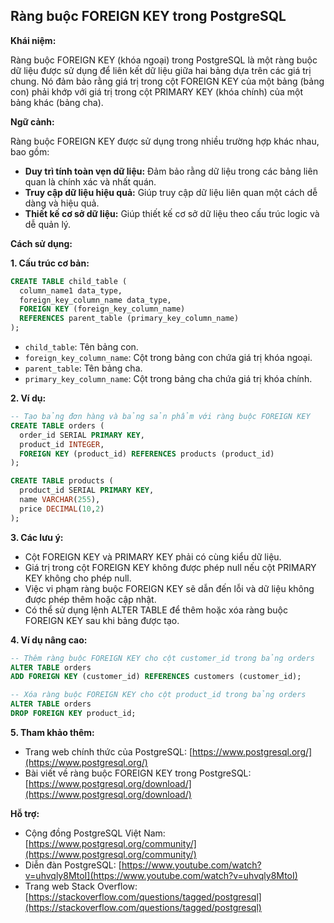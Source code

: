 ## Ràng buộc FOREIGN KEY trong PostgreSQL

**Khái niệm:**

Ràng buộc FOREIGN KEY (khóa ngoại) trong PostgreSQL là một ràng buộc dữ liệu được sử dụng để liên kết dữ liệu giữa hai bảng dựa trên các giá trị chung. Nó đảm bảo rằng giá trị trong cột FOREIGN KEY của một bảng (bảng con) phải khớp với giá trị trong cột PRIMARY KEY (khóa chính) của một bảng khác (bảng cha).

**Ngữ cảnh:**

Ràng buộc FOREIGN KEY được sử dụng trong nhiều trường hợp khác nhau, bao gồm:

- **Duy trì tính toàn vẹn dữ liệu:** Đảm bảo rằng dữ liệu trong các bảng liên quan là chính xác và nhất quán.
- **Truy cập dữ liệu hiệu quả:** Giúp truy cập dữ liệu liên quan một cách dễ dàng và hiệu quả.
- **Thiết kế cơ sở dữ liệu:** Giúp thiết kế cơ sở dữ liệu theo cấu trúc logic và dễ quản lý.

**Cách sử dụng:**

**1. Cấu trúc cơ bản:**

```sql
CREATE TABLE child_table (
  column_name1 data_type,
  foreign_key_column_name data_type,
  FOREIGN KEY (foreign_key_column_name)
  REFERENCES parent_table (primary_key_column_name)
);
```

- `child_table`: Tên bảng con.
- `foreign_key_column_name`: Cột trong bảng con chứa giá trị khóa ngoại.
- `parent_table`: Tên bảng cha.
- `primary_key_column_name`: Cột trong bảng cha chứa giá trị khóa chính.

**2. Ví dụ:**

```sql
-- Tạo bảng đơn hàng và bảng sản phẩm với ràng buộc FOREIGN KEY
CREATE TABLE orders (
  order_id SERIAL PRIMARY KEY,
  product_id INTEGER,
  FOREIGN KEY (product_id) REFERENCES products (product_id)
);

CREATE TABLE products (
  product_id SERIAL PRIMARY KEY,
  name VARCHAR(255),
  price DECIMAL(10,2)
);
```

**3. Các lưu ý:**

- Cột FOREIGN KEY và PRIMARY KEY phải có cùng kiểu dữ liệu.
- Giá trị trong cột FOREIGN KEY không được phép null nếu cột PRIMARY KEY không cho phép null.
- Việc vi phạm ràng buộc FOREIGN KEY sẽ dẫn đến lỗi và dữ liệu không được phép thêm hoặc cập nhật.
- Có thể sử dụng lệnh ALTER TABLE để thêm hoặc xóa ràng buộc FOREIGN KEY sau khi bảng được tạo.

**4. Ví dụ nâng cao:**

```sql
-- Thêm ràng buộc FOREIGN KEY cho cột customer_id trong bảng orders
ALTER TABLE orders
ADD FOREIGN KEY (customer_id) REFERENCES customers (customer_id);

-- Xóa ràng buộc FOREIGN KEY cho cột product_id trong bảng orders
ALTER TABLE orders
DROP FOREIGN KEY product_id;
```

**5. Tham khảo thêm:**

- Trang web chính thức của PostgreSQL: [https://www.postgresql.org/](https://www.postgresql.org/)
- Bài viết về ràng buộc FOREIGN KEY trong PostgreSQL: [https://www.postgresql.org/download/](https://www.postgresql.org/download/)

**Hỗ trợ:**

- Cộng đồng PostgreSQL Việt Nam: [https://www.postgresql.org/community/](https://www.postgresql.org/community/)
- Diễn đàn PostgreSQL: [https://www.youtube.com/watch?v=uhvqly8MtoI](https://www.youtube.com/watch?v=uhvqly8MtoI)
- Trang web Stack Overflow: [https://stackoverflow.com/questions/tagged/postgresql](https://stackoverflow.com/questions/tagged/postgresql)
